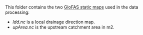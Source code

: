 This folder contains the two [GloFAS static maps](https://data.jrc.ec.europa.eu/dataset/68050d73-9c06-499c-a441-dc5053cb0c86) used in the data processing:

* *ldd.nc* is a local drainage direction map.
* *upArea.nc* is the upstream catchment area in m2.